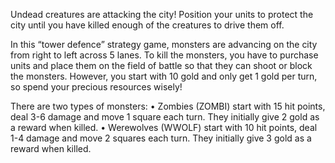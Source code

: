 Undead creatures are attacking the city! Position your units to protect the city until you have killed enough of the creatures to drive them off.

In this “tower defence” strategy game, monsters are advancing on the city from right to left across 5 lanes. To kill the monsters, you have to purchase units and place them on the field of battle so that they can shoot or block the monsters. However, you start with 10 gold and only get 1 gold per turn, so spend your precious resources wisely!

There are two types of monsters:
•	Zombies (ZOMBI) start with 15 hit points, deal 3-6 damage and move 1 square each turn. They initially give 2 gold as a reward when killed.
•	Werewolves (WWOLF) start with 10 hit points, deal 1-4 damage and move 2 squares each turn. They initially give 3 gold as a reward when killed.
